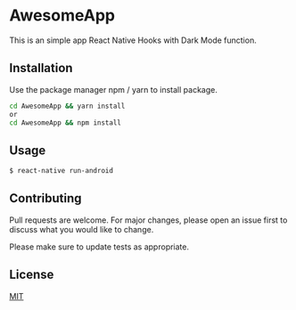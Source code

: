 # AwesomeApp

This is an simple app React Native Hooks with Dark Mode function.

## Installation

Use the package manager npm / yarn to install package.

```bash
cd AwesomeApp && yarn install
or
cd AwesomeApp && npm install
```

## Usage

```bash
$ react-native run-android
```

## Contributing
Pull requests are welcome. For major changes, please open an issue first to discuss what you would like to change.

Please make sure to update tests as appropriate.

## License
[MIT](https://choosealicense.com/licenses/mit/)